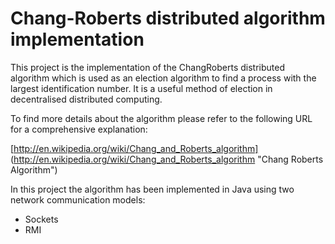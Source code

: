 # Chang-Roberts distributed algorithm implementation #

This project is the implementation of the ChangRoberts distributed algorithm which is used as an election algorithm to find a process with the largest identification number.
It is a useful method of election in decentralised distributed computing.

To find more details about the algorithm please refer to the following URL for a comprehensive explanation:

[http://en.wikipedia.org/wiki/Chang_and_Roberts_algorithm] (http://en.wikipedia.org/wiki/Chang_and_Roberts_algorithm "Chang Roberts Algorithm")

In this project the algorithm has been implemented in Java using two network communication models:
* Sockets
* RMI

